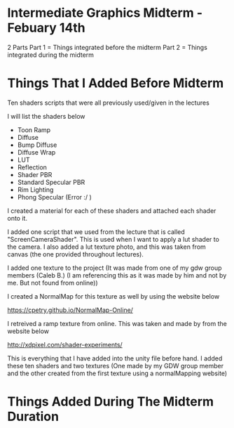 # Intermediate Graphics Midterm - Febuary 14th
 
 2 Parts 
 Part 1 = Things integrated before the midterm
 Part 2 = Things integrated during the midterm 

# Things That I Added Before Midterm

Ten shaders scripts that were all previously used/given in the lectures

I will list the shaders below
- Toon Ramp
- Diffuse
- Bump Diffuse
- Diffuse Wrap
- LUT
- Reflection
- Shader PBR
- Standard Specular PBR
- Rim Lighting
- Phong Specular (Error :/ )

I created a material for each of these shaders and attached each shader onto it. 

I added one script that we used from the lecture that is called "ScreenCameraShader". This is used when I want to apply a lut shader to the camera. I also added a lut texture photo, and this was taken from canvas (the one provided throughout lectures).

I added one texture to the project (It was made from one of my gdw group members (Caleb B.) (I am referencing this as it was made by him and not by me. But not found from online))

I created a NormalMap for this texture as well by using the website below

https://cpetry.github.io/NormalMap-Online/ 

I retreived a ramp texture from online. This was taken and made by from the website below

http://xdpixel.com/shader-experiments/ 

This is everything that I have added into the unity file before hand. I added these ten shaders and two textures (One made by my GDW group member and the other created from the first texture using a normalMapping website)

# Things Added During The Midterm Duration


